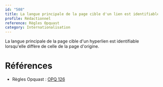 ```yaml
---
id: "508"
title: La langue principale de la page cible d'un lien est identifiable lorsqu'elle diffère de celle de la page d'origine.
profile: Rédactionnel
reference: Règles Opquast
category: Internationalisation
---
```


La langue principale de la page cible d'un hyperlien est identifiable lorsqu'elle diffère de celle de la page d'origine.

# Références

*   Règles Opquast : [OPQ 126](https://checklists.opquast.com/fr/assurance-qualite-web/la-langue-principale-de-la-page-cible-dun-lien-est-identifiable-lorsquelle-differe-de-celle-de-la-page-dorigine)
